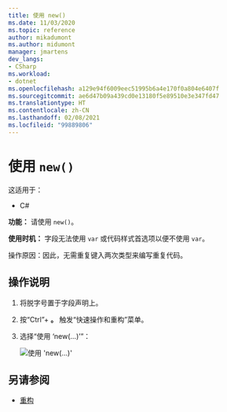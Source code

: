 ```yaml
---
title: 使用 new()
ms.date: 11/03/2020
ms.topic: reference
author: mikadumont
ms.author: midumont
manager: jmartens
dev_langs:
- CSharp
ms.workload:
- dotnet
ms.openlocfilehash: a129e94f6009eec51995b6a4e170f0a804e6407f
ms.sourcegitcommit: ae6d47b09a439cd0e13180f5e89510e3e347fd47
ms.translationtype: HT
ms.contentlocale: zh-CN
ms.lasthandoff: 02/08/2021
ms.locfileid: "99889806"
---
```

# <a name="use-new"></a>使用 `new()`

这适用于：

- C#

**功能：** 请使用 `new()`。

**使用时机：** 字段无法使用 `var` 或代码样式首选项以便不使用 `var`。

操作原因：因此，无需重复键入两次类型来编写重复代码。

## <a name="how-to"></a>操作说明

1. 将脱字号置于字段声明上。

2. 按“Ctrl”+ **。** 触发“快速操作和重构”菜单。

3. 选择“使用 ‘new(…)’”：

    ![使用 'new(...)'](media/use-new.png)

## <a name="see-also"></a>另请参阅

- [重构](../refactoring-in-visual-studio.md)
